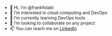 - 👋 Hi, I’m @frankfolabi
- 👀 I’m interested in cloud computing and DevOps
- 🌱 I’m currently learning DevOps tools
- 💞️ I’m looking to collaborate on any project
- 📫 You can reach me on [LinkedIn](https://linkedin.com/in/frankfolabi)

<!---
frankfolabi/frankfolabi is a ✨ special ✨ repository because its `README.md` (this file) appears on your GitHub profile.
You can click the Preview link to take a look at your changes.
--->
